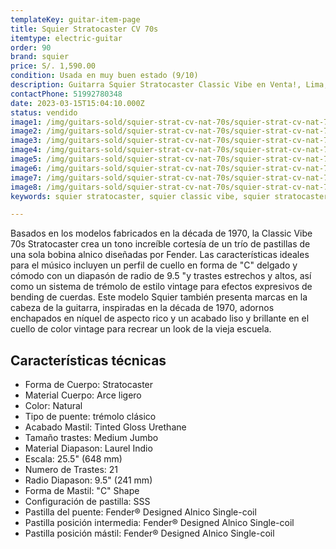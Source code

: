 ```yaml
---
templateKey: guitar-item-page
title: Squier Stratocaster CV 70s
itemtype: electric-guitar
order: 90
brand: squier
price: S/. 1,590.00
condition: Usada en muy buen estado (9/10)
description: Guitarra Squier Stratocaster Classic Vibe en Venta!, Lima, Peru
contactPhone: 51992780348
date: 2023-03-15T15:04:10.000Z
status: vendido
image1: /img/guitars-sold/squier-strat-cv-nat-70s/squier-strat-cv-nat-70s-01-sold.jpg
image2: /img/guitars-sold/squier-strat-cv-nat-70s/squier-strat-cv-nat-70s-02-sold.jpg
image3: /img/guitars-sold/squier-strat-cv-nat-70s/squier-strat-cv-nat-70s-03-sold.jpg
image4: /img/guitars-sold/squier-strat-cv-nat-70s/squier-strat-cv-nat-70s-04-sold.jpg
image5: /img/guitars-sold/squier-strat-cv-nat-70s/squier-strat-cv-nat-70s-05-sold.jpg
image6: /img/guitars-sold/squier-strat-cv-nat-70s/squier-strat-cv-nat-70s-06-sold.jpg
image7: /img/guitars-sold/squier-strat-cv-nat-70s/squier-strat-cv-nat-70s-07-sold.jpg
image8: /img/guitars-sold/squier-strat-cv-nat-70s/squier-strat-cv-nat-70s-08-sold.jpg
keywords: squier stratocaster, squier classic vibe, squier stratocaster classic vibe

---
```

Basados en los modelos fabricados en la década de 1970, la Classic Vibe 70s Stratocaster crea un tono increíble cortesía de un trío de pastillas de una sola bobina alnico diseñadas por Fender. Las características ideales para el músico incluyen un perfil de cuello en forma de "C" delgado y cómodo con un diapasón de radio de 9.5 "y trastes estrechos y altos, así como un sistema de trémolo de estilo vintage para efectos expresivos de bending de cuerdas. Este modelo Squier también presenta marcas en la cabeza de la guitarra, inspiradas en la década de 1970, adornos enchapados en níquel de aspecto rico y un acabado liso y brillante en el cuello de color vintage para recrear un look de la vieja escuela.

## Características técnicas

* Forma de Cuerpo: Stratocaster
* Material Cuerpo: Arce ligero
* Color: Natural
* Tipo de puente: trémolo clásico
* Acabado Mastil: Tinted Gloss Urethane
* Tamaño trastes: Medium Jumbo
* Material Diapason: Laurel Indio
* Escala: 25.5" (648 mm)
* Numero de Trastes: 21
* Radio Diapason: 9.5" (241 mm)
* Forma de Mastil: "C" Shape
* Configuración de pastilla: SSS
* Pastilla del puente: Fender® Designed Alnico Single-coil
* Pastilla posición intermedia: Fender® Designed Alnico Single-coil
* Pastilla posición mástil: Fender® Designed Alnico Single-coil